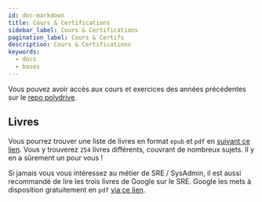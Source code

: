 ```yaml
---
id: doc-markdown
title: Cours & Certifications
sidebar_label: Cours & Certifications
pagination_label: Cours & Certifs
description: Cours & Certifications
keywords:
  - docs
  - bases
---
```


Vous pouvez avoir accès aux cours et exercices des années précédentes sur le [repo polydrive](https://github.com/zdimension/polydrive).

## Livres

Vous pourrez trouver une liste de livres en format `epub` et `pdf` en [suivant ce lien](https://drive.proton.me/urls/1EBPAW85W0#IUvueST8Lzut).
Vous y trouverez `254` livres différents, couvrant de nombreux sujets. Il y en a sûrement un pour vous !

Si jamais vous vous intéressez au métier de SRE / SysAdmin, il est aussi recommandé de lire les trois livres de Google sur le SRE.
Google les mets à disposition gratuitement en `pdf` [via ce lien](https://sre.google/books/).